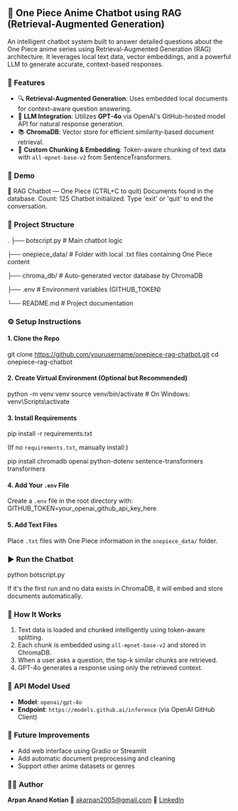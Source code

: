 ## 🦜 One Piece Anime Chatbot using RAG (Retrieval-Augmented Generation)

An intelligent chatbot system built to answer detailed questions about the One Piece anime series using Retrieval-Augmented Generation (RAG) architecture. It leverages local text data, vector embeddings, and a powerful LLM to generate accurate, context-based responses.

### 📌 Features
* 🔍 **Retrieval-Augmented Generation**: Uses embedded local documents for context-aware question answering.
* 🧠 **LLM Integration**: Utilizes **GPT-4o** via OpenAI's GitHub-hosted model API for natural response generation.
* 📚 **ChromaDB**: Vector store for efficient similarity-based document retrieval.
* 🧩 **Custom Chunking & Embedding**: Token-aware chunking of text data with `all-mpnet-base-v2` from SentenceTransformers.

### 🚀 Demo
🦜 RAG Chatbot — One Piece (CTRL+C to quit)
Documents found in the database.
Count: 125
Chatbot initialized. Type 'exit' or 'quit' to end the conversation.

### 📁 Project Structure
.
├── botscript.py          # Main chatbot logic

├── onepiece_data/        # Folder with local .txt files containing One Piece content

├── chroma_db/            # Auto-generated vector database by ChromaDB

├── .env                  # Environment variables (GITHUB_TOKEN)

└── README.md             # Project documentation

### ⚙️ Setup Instructions

#### 1. Clone the Repo
git clone https://github.com/yourusername/onepiece-rag-chatbot.git
cd onepiece-rag-chatbot

#### 2. Create Virtual Environment (Optional but Recommended)
python -m venv venv
source venv/bin/activate   # On Windows: venv\Scripts\activate

#### 3. Install Requirements
pip install -r requirements.txt

(If no `requirements.txt`, manually install:)

pip install chromadb openai python-dotenv sentence-transformers transformers

#### 4. Add Your `.env` File
Create a `.env` file in the root directory with:
GITHUB_TOKEN=your_openai_github_api_key_here

#### 5. Add Text Files
Place `.txt` files with One Piece information in the `onepiece_data/` folder.

### ▶️ Run the Chatbot
python botscript.py

If it's the first run and no data exists in ChromaDB, it will embed and store documents automatically.

### 🧠 How It Works

1. Text data is loaded and chunked intelligently using token-aware splitting.
2. Each chunk is embedded using `all-mpnet-base-v2` and stored in ChromaDB.
3. When a user asks a question, the top-k similar chunks are retrieved.
4. GPT-4o generates a response using only the retrieved context.

### 🔐 API Model Used
* **Model**: `openai/gpt-4o`
* **Endpoint**: `https://models.github.ai/inference` (via OpenAI GitHub Client)

### 📌 Future Improvements
* Add web interface using Gradio or Streamlit
* Add automatic document preprocessing and cleaning
* Support other anime datasets or genres

### 🧑‍💻 Author
**Arpan Anand Kotian**
📧 [akarpan2005@gmail.com](mailto:akarpan2005@gmail.com)
🔗 [LinkedIn](https://linkedin.com/in/arpan-a-k-104897364/)



